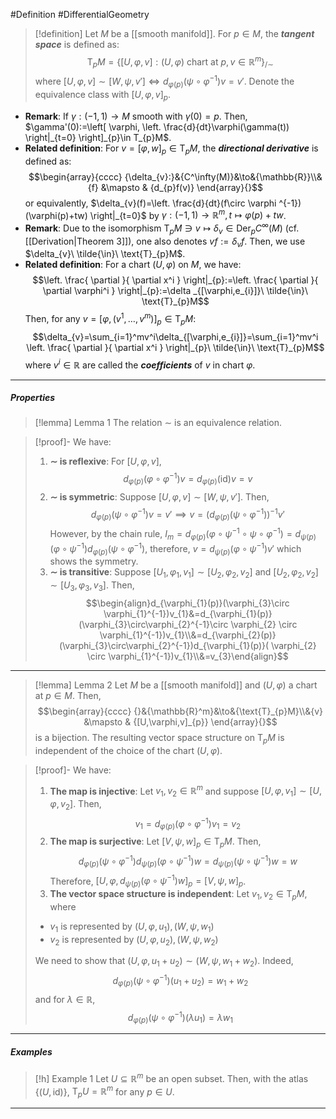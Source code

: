 #Definition #DifferentialGeometry 

> [!definition]
> Let $M$ be a [[smooth manifold]]. For $p\in M$, the ***tangent space*** is defined as: $$\text{T}_{p}M=\{ [U,\varphi,v]:(U,\varphi) \text{ chart at }p, v\in \mathbb{R}^m \}_{/\sim}$$where $[U,\varphi ,v]\sim[W,\psi,v']\iff d_{\varphi(p)}(\psi \circ\varphi ^{-1})v=v'$. Denote the equivalence class with $[U,\varphi,v]_{p}$. 

- **Remark**: If $\gamma:(-1,1)\to M$ smooth with $\gamma(0)=p$. Then, $\gamma'(0):=\left[ \varphi, \left. \frac{d}{dt}\varphi(\gamma(t)) \right|_{t=0} \right]_{p}\in T_{p}M$.
- **Related definition**: For $v=[\varphi,w]_{p}\in \text{T}_{p}M$, the ***directional derivative***  is defined as: $$\begin{array}{cccc} {\delta_{v}:}&{C^\infty(M)}&\to&{\mathbb{R}}\\&{f} &\mapsto & {d_{p}f(v)} \end{array}{}$$ or equivalently, $\delta_{v}(f)=\left. \frac{d}{dt}(f\circ \varphi ^{-1})(\varphi(p)+tw) \right|_{t=0}$ by $\gamma:(-1,1)\to \mathbb{R}^m,t\mapsto \varphi(p)+tw$. 
- **Remark**: Due to the isomorphism $\text{T}_{p}M\ni v\mapsto \delta_{v}\in \text{Der}_{p}C^\infty(M)$ (cf. [[Derivation|Theorem 3]]), one also denotes $vf:=\delta_{v}f$. Then, we use $\delta_{v}\ \tilde{\in}\ \text{T}_{p}M$.
- **Related definition**: For a chart $(U,\varphi)$ on $M$, we have: $$\left. \frac{ \partial  }{ \partial x^i } \right|_{p}:=\left. \frac{ \partial  }{ \partial \varphi^i } \right|_{p}:=\delta _{[\varphi,e_{i}]}\ \tilde{\in}\ \text{T}_{p}M$$Then, for any $v=[\varphi,(v^1,\dots,v^m)]_{p}\in \text{T}_{p}M$:$$\delta_{v}=\sum_{i=1}^mv^i\delta_{[\varphi,e_{i}]}=\sum_{i=1}^mv^i \left. \frac{ \partial  }{ \partial x^i } \right|_{p}\ \tilde{\in}\ \text{T}_{p}M$$
	where $v^i\in \mathbb{R}$ are called the ***coefficients*** of $v$ in chart $\varphi$.
---
##### Properties
> [!lemma] Lemma 1
> The relation $\sim$ is an equivalence relation.

> [!proof]-
> We have:
> 1. **$\sim$ is reflexive**: For $[U,\varphi,v]$, $$d_{\varphi(p)}(\varphi \circ \varphi ^{-1})v=d_{\varphi(p)}(\text{id})v=v$$
> 2. **$\sim$ is symmetric**: Suppose $[U,\varphi,v]\sim[W,\psi,v']$. Then, $$d_{\varphi(p)}(\psi \circ \varphi ^{-1})v=v'\implies v=(d_{\varphi(p)}(\psi \circ \varphi ^{-1}))^{-1}v'$$However, by the chain rule, $I_{m}=d_{\varphi(p)}(\varphi \circ\psi ^{-1}\circ\psi \circ\varphi ^{-1})=d_{\psi(p)}(\varphi \circ\psi^{-1})d_{\varphi(p)}(\psi \circ\varphi ^{-1})$, therefore, $v=d_{\psi(p)}(\varphi \circ\psi^{-1})v'$ which shows the symmetry.
> 3. **$\sim$ is transitive**: Suppose $[U_{1},\varphi_{1},v_{1}]\sim[U_{2},\varphi_{2},v_{2}]$ and $[U_{2},\varphi_{2},v_{2}]\sim[U_{3},\varphi_{3},v_{3}]$. Then, $$\begin{align}d_{\varphi_{1}(p)}(\varphi_{3}\circ \varphi_{1}^{-1})v_{1}&=d_{\varphi_{1}(p)}(\varphi_{3}\circ\varphi_{2}^{-1}\circ \varphi_{2} \circ  \varphi_{1}^{-1})v_{1}\\&=d_{\varphi_{2}(p)}(\varphi_{3}\circ\varphi_{2}^{-1})d_{\varphi_{1}(p)}( \varphi_{2} \circ  \varphi_{1}^{-1})v_{1}\\&=v_{3}\end{align}$$
---
> [!lemma] Lemma 2
> Let $M$ be a [[smooth manifold]] and $(U,\varphi)$ a chart at $p\in M$. Then, $$\begin{array}{cccc} {}&{\mathbb{R}^m}&\to&{\text{T}_{p}M}\\&{v} &\mapsto & {[U,\varphi,v]_{p}} \end{array}{}$$is a bijection. The resulting vector space structure on $\text{T}_{p}M$ is independent of the choice of the chart $(U,\varphi)$.

> [!proof]-
> We have:
> 1. **The map is injective**: Let $v_{1},v_{2}\in \mathbb{R}^m$ and suppose $[U,\varphi,v_{1}]\sim[U,\varphi ,v_{2}]$. Then, $$v_{1}=d_{\varphi(p)}(\varphi \circ \varphi ^{-1})v_{1}=v_{2}$$
> 2. **The map is surjective**: Let $[V,\psi,w]_{p}\in \text{T}_{p}M$. Then, $$d_{\varphi(p)}(\psi \circ \varphi ^{-1})d_{\psi(p)}(\varphi \circ \psi ^{-1})w=d_{\psi(p)}(\psi \circ \psi ^{-1})w=w$$Therefore, $[U,\varphi,d_{\psi(p)}(\varphi \circ \psi ^{-1})w]_{p}=[V,\psi,w]_{p}$.
> 3. **The vector space structure is independent**: Let $v_{1},v_{2}\in \text{T}_{p}M$, where 
> 	- $v_{1}$ is represented by $(U,\varphi,u_{1}),(W,\psi,w_{1})$ 
> 	- $v_{2}$ is represented by $(U,\varphi,u_{2}),(W,\psi,w_{2})$ 
> 	
> 	We need to show that $(U,\varphi,u_{1}+u_{2})\sim(W,\psi,w_{1}+w_{2})$. Indeed, $$d_{\varphi(p)}(\psi \circ \varphi ^{-1})(u_{1}+u_{2})=w_{1}+w_{2}$$and for $\lambda\in \mathbb{R}$, $$d_{\varphi(p)}(\psi \circ \varphi ^{-1})(\lambda u_{1})=\lambda w_{1}$$
---
##### Examples
> [!h] Example 1
> Let $U\subseteq \mathbb{R}^m$ be an open subset. Then, with the atlas $\{ (U,\text{id}) \}$, $\text{T}_{p}U=\mathbb{R}^m$ for any $p\in U$.
---
